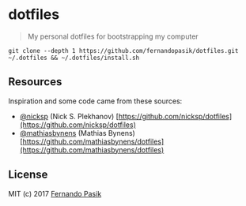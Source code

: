 # dotfiles

> My personal dotfiles for bootstrapping my computer

```shell
git clone --depth 1 https://github.com/fernandopasik/dotfiles.git ~/.dotfiles && ~/.dotfiles/install.sh
```

## Resources

Inspiration and some code came from these sources:

* [@nicksp](https://github.com/nicksp) (Nick S. Plekhanov)
  [https://github.com/nicksp/dotfiles](https://github.com/nicksp/dotfiles)
* [@mathiasbynens](https://github.com/mathiasbynens) (Mathias Bynens)
  [https://github.com/mathiasbynens/dotfiles](https://github.com/mathiasbynens/dotfiles)

## License

MIT (c) 2017 [Fernando Pasik](https://fernandopasik.com)
